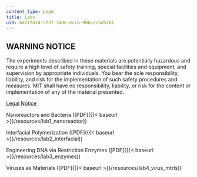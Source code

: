 ```yaml
---
content_type: page
title: Labs
uid: 6d21fd1d-5f3f-3406-eccb-986cdc5d5201
---
```


WARNING NOTICE
--------------

The experiments described in these materials are potentially hazardous and require a high level of safety training, special facilities and equipment, and supervision by appropriate individuals. You bear the sole responsibility, liability, and risk for the implementation of such safety procedures and measures. MIT shall have no responsibility, liability, or risk for the content or implementation of any of the material presented.

[Legal Notice](/terms/)

Nanoreactors and Bacteria ([PDF]({{< baseurl >}}/resources/lab1_nanoreactor))

Interfacial Polymerization ([PDF]({{< baseurl >}}/resources/lab2_interfacial))

Engineering DNA via Restriction Enzymes ([PDF]({{< baseurl >}}/resources/lab3_enzymes))

Viruses as Materials ([PDF]({{< baseurl >}}/resources/lab4_virus_mtrls))